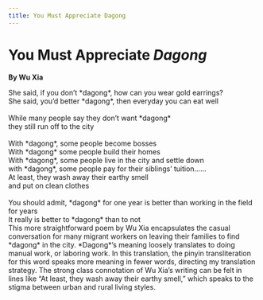 ```yaml
---
title: You Must Appreciate Dagong
---
```

# You Must Appreciate *Dagong*
**By Wu Xia**

<html>
    <head>
        <link rel="stylesheet" href="stylesheet.css">
        <p></p>
    </head>
    <body>
        <div class = "poetBox">
            <div class= "flexbox-poem flexbox-item-1">
            She said, if you don’t *dagong*, how can you wear gold earrings?<br />
            She said, you’d better *dagong*, then everyday you can eat well<br />
            <br />
            While many people say they don’t want *dagong*<br />
            they still run off to the city <br />
            <br />
            With *dagong*, some people become bosses<br />
            With *dagong* some people build their homes<br />
            With *dagong*, some people live in the city and settle down<br />
            with *dagong*, some people pay for their siblings’ tuition……<br />
            At least, they wash away their earthy smell<br />
            and put on clean clothes<br />
            <br />
            You should admit, *dagong* for one year is better than working in the field for years<br />
            It really is better to *dagong* than to not<br />      
            </div>
            <div class="flexbox-blurb flexbox-item-2">
            This more straightforward poem by Wu Xia encapsulates the casual conversation for many migrant workers on leaving their families to find *dagong* in the city. *Dagong*’s meaning loosely translates to doing manual work, or laboring work. In this translation, the pinyin transliteration for this word speaks more meaning in fewer words, directing my translation strategy. The strong class connotation of Wu Xia’s writing can be felt in lines like “At least, they wash away their earthy smell,” which speaks to the stigma between urban and rural living styles. 
            </div>
        </div>
    </body>
</html>
